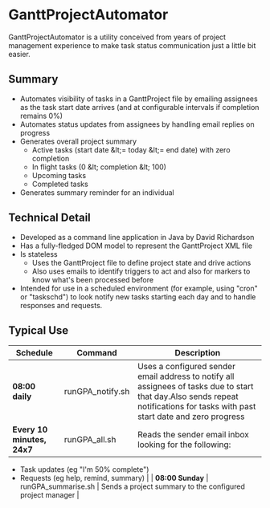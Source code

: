 # GanttProjectAutomator
GanttProjectAutomator is a utility conceived from years of project management experience to make task status communication just a little bit easier.

## Summary

- Automates visibility of tasks in a GanttProject file by emailing assignees as the task start date arrives (and at configurable intervals if completion remains 0%)
- Automates status updates from assignees by handling email replies on progress
- Generates overall project summary
  - Active tasks (start date \&lt;= today \&lt;= end date) with zero completion
  - In flight tasks (0 \&lt; completion \&lt; 100)
  - Upcoming tasks
  - Completed tasks
- Generates summary reminder for an individual

## Technical Detail

- Developed as a command line application in Java by David Richardson
- Has a fully-fledged DOM model to represent the GanttProject XML file
- Is stateless
  - Uses the GanttProject file to define project state and drive actions
  - Also uses emails to identify triggers to act and also for markers to know what&#39;s been processed before
- Intended for use in a scheduled environment (for example, using &quot;cron&quot; or &quot;taskschd&quot;) to look notify new tasks starting each day and to handle responses and requests.

## Typical Use

| **Schedule** | **Command** | **Description** |
| --- | --- | --- |
| **08:00 daily** | runGPA\_notify.sh | Uses a configured sender email address to notify all assignees of tasks due to start that day.Also sends repeat notifications for tasks with past start date and zero progress |
| **Every 10 minutes, 24x7** | runGPA\_all.sh | Reads the sender email inbox looking for the following:
- Task updates (eg &quot;I&#39;m 50% complete&quot;)
- Requests (eg help, remind, summary)
 |
| **08:00 Sunday** | runGPA\_summarise.sh | Sends a project summary to the configured project manager |
